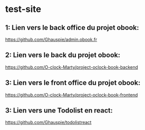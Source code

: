# test-site
## 1: Lien vers le back office du projet obook:
https://github.com/Ghauspie/admin.obook.fr

## 2: Lien vers le back du projet obook:
https://github.com/O-clock-Marty/project-oclock-book-backend

## 3: Lien vers le front office du projet obook:
https://github.com/O-clock-Marty/project-oclock-book-frontend

## 3: Lien vers une Todolist en react:
https://github.com/Ghauspie/todolistreact
